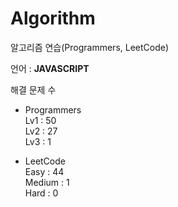 # Algorithm

알고리즘 연습(Programmers, LeetCode)

언어 : **JAVASCRIPT**

해결 문제 수

- Programmers   
Lv1 : 50   
Lv2 : 27   
Lv3 : 1

- LeetCode   
Easy : 44   
Medium : 1   
Hard : 0